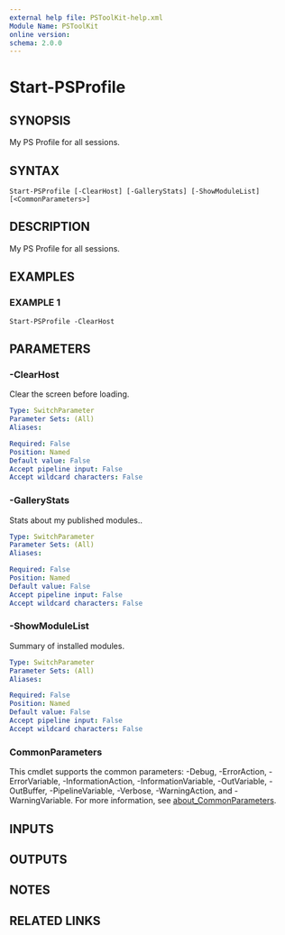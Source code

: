 ```yaml
---
external help file: PSToolKit-help.xml
Module Name: PSToolKit
online version:
schema: 2.0.0
---
```


# Start-PSProfile

## SYNOPSIS
My PS Profile for all sessions.

## SYNTAX

```
Start-PSProfile [-ClearHost] [-GalleryStats] [-ShowModuleList] [<CommonParameters>]
```

## DESCRIPTION
My PS Profile for all sessions.

## EXAMPLES

### EXAMPLE 1
```
Start-PSProfile -ClearHost
```

## PARAMETERS

### -ClearHost
Clear the screen before loading.

```yaml
Type: SwitchParameter
Parameter Sets: (All)
Aliases:

Required: False
Position: Named
Default value: False
Accept pipeline input: False
Accept wildcard characters: False
```

### -GalleryStats
Stats about my published modules..

```yaml
Type: SwitchParameter
Parameter Sets: (All)
Aliases:

Required: False
Position: Named
Default value: False
Accept pipeline input: False
Accept wildcard characters: False
```

### -ShowModuleList
Summary of installed modules.

```yaml
Type: SwitchParameter
Parameter Sets: (All)
Aliases:

Required: False
Position: Named
Default value: False
Accept pipeline input: False
Accept wildcard characters: False
```

### CommonParameters
This cmdlet supports the common parameters: -Debug, -ErrorAction, -ErrorVariable, -InformationAction, -InformationVariable, -OutVariable, -OutBuffer, -PipelineVariable, -Verbose, -WarningAction, and -WarningVariable. For more information, see [about_CommonParameters](http://go.microsoft.com/fwlink/?LinkID=113216).

## INPUTS

## OUTPUTS

## NOTES

## RELATED LINKS
